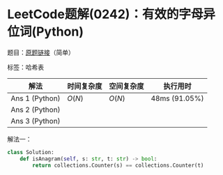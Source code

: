 # LeetCode题解(0242)：有效的字母异位词(Python)

题目：[原题链接](https://leetcode-cn.com/problems/valid-anagram/)（简单）

标签：哈希表

| 解法           | 时间复杂度 | 空间复杂度 | 执行用时      |
| -------------- | ---------- | ---------- | ------------- |
| Ans 1 (Python) | $O(N)$     | $O(N)$     | 48ms (91.05%) |
| Ans 2 (Python) |            |            |               |
| Ans 3 (Python) |            |            |               |

解法一：

```python
class Solution:
    def isAnagram(self, s: str, t: str) -> bool:
        return collections.Counter(s) == collections.Counter(t)
```